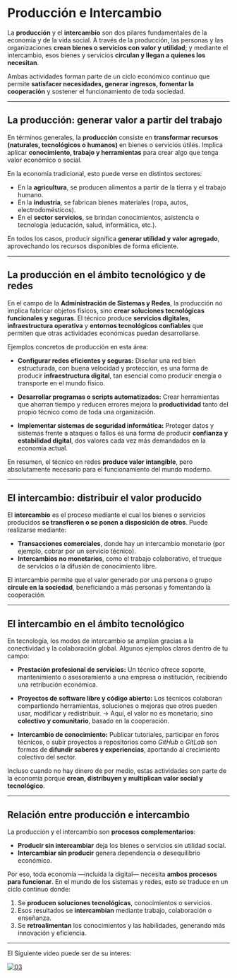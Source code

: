 # **Producción e Intercambio**

La **producción** y el **intercambio** son dos pilares fundamentales de la economía y de la vida social.
A través de la producción, las personas y las organizaciones **crean bienes o servicios con valor y utilidad**; y mediante el intercambio, esos bienes y servicios **circulan y llegan a quienes los necesitan**.

Ambas actividades forman parte de un ciclo económico continuo que permite **satisfacer necesidades, generar ingresos, fomentar la cooperación** y sostener el funcionamiento de toda sociedad.

---

## **La producción: generar valor a partir del trabajo**

En términos generales, la **producción** consiste en **transformar recursos (naturales, tecnológicos o humanos)** en bienes o servicios útiles.
Implica aplicar **conocimiento, trabajo y herramientas** para crear algo que tenga valor económico o social.

En la economía tradicional, esto puede verse en distintos sectores:

* En la **agricultura**, se producen alimentos a partir de la tierra y el trabajo humano.
* En la **industria**, se fabrican bienes materiales (ropa, autos, electrodomésticos).
* En el **sector servicios**, se brindan conocimientos, asistencia o tecnología (educación, salud, informática, etc.).

En todos los casos, producir significa **generar utilidad y valor agregado**, aprovechando los recursos disponibles de forma eficiente.

---

## **La producción en el ámbito tecnológico y de redes**

En el campo de la **Administración de Sistemas y Redes**, la producción no implica fabricar objetos físicos, sino **crear soluciones tecnológicas funcionales y seguras**.
El técnico produce **servicios digitales**, **infraestructura operativa** y **entornos tecnológicos confiables** que permiten que otras actividades económicas puedan desarrollarse.

Ejemplos concretos de producción en esta área:

* **Configurar redes eficientes y seguras:**
  Diseñar una red bien estructurada, con buena velocidad y protección, es una forma de producir **infraestructura digital**, tan esencial como producir energía o transporte en el mundo físico.

* **Desarrollar programas o scripts automatizados:**
  Crear herramientas que ahorran tiempo y reducen errores mejora la **productividad** tanto del propio técnico como de toda una organización.

* **Implementar sistemas de seguridad informática:**
  Proteger datos y sistemas frente a ataques o fallos es una forma de producir **confianza y estabilidad digital**, dos valores cada vez más demandados en la economía actual.

En resumen, el técnico en redes **produce valor intangible**, pero absolutamente necesario para el funcionamiento del mundo moderno.

---

## **El intercambio: distribuir el valor producido**

El **intercambio** es el proceso mediante el cual los bienes o servicios producidos **se transfieren o se ponen a disposición de otros**.
Puede realizarse mediante:

* **Transacciones comerciales**, donde hay un intercambio monetario (por ejemplo, cobrar por un servicio técnico).
* **Intercambios no monetarios**, como el trabajo colaborativo, el trueque de servicios o la difusión de conocimiento libre.

El intercambio permite que el valor generado por una persona o grupo **circule en la sociedad**, beneficiando a más personas y fomentando la cooperación.

---

## **El intercambio en el ámbito tecnológico**

En tecnología, los modos de intercambio se amplían gracias a la conectividad y la colaboración global.
Algunos ejemplos claros dentro de tu campo:

* **Prestación profesional de servicios:**
  Un técnico ofrece soporte, mantenimiento o asesoramiento a una empresa o institución, recibiendo una retribución económica.

* **Proyectos de software libre y código abierto:**
  Los técnicos colaboran compartiendo herramientas, soluciones o mejoras que otros pueden usar, modificar y redistribuir.
  → Aquí, el valor no es monetario, sino **colectivo y comunitario**, basado en la cooperación.

* **Intercambio de conocimiento:**
  Publicar tutoriales, participar en foros técnicos, o subir proyectos a repositorios como *GitHub* o *GitLab* son formas de **difundir saberes y experiencias**, aportando al crecimiento colectivo del sector.

Incluso cuando no hay dinero de por medio, estas actividades son parte de la economía porque **crean, distribuyen y multiplican valor social y tecnológico**.

---

## **Relación entre producción e intercambio**

La producción y el intercambio son **procesos complementarios**:

* **Producir sin intercambiar** deja los bienes o servicios sin utilidad social.
* **Intercambiar sin producir** genera dependencia o desequilibrio económico.

Por eso, toda economía —incluida la digital— necesita **ambos procesos para funcionar**.
En el mundo de los sistemas y redes, esto se traduce en un ciclo continuo donde:

1. Se **producen soluciones tecnológicas**, conocimientos o servicios.
2. Esos resultados se **intercambian** mediante trabajo, colaboración o enseñanza.
3. Se **retroalimentan** los conocimientos y las habilidades, generando más innovación y eficiencia.

---

El Siguiente video puede ser de su interes:

[![03](https://img.youtube.com/vi/GhvzJPBH2uY/hqdefault.jpg)](https://www.youtube.com/watch?v=GhvzJPBH2uY)
